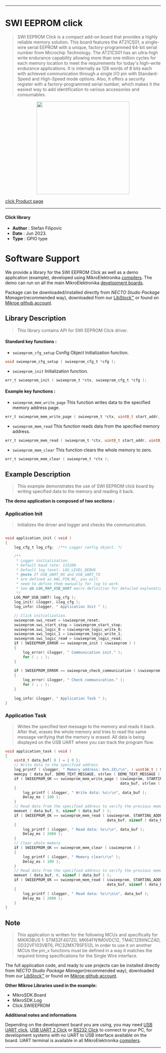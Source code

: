 
---
# SWI EEPROM click

> SWI EEPROM Click is a compact add-on board that provides a highly reliable memory solution. This board features the AT21CS01, a single-wire serial EEPROM with a unique, factory-programmed 64-bit serial number from Microchip Technology. The AT21CS01 has an ultra-high write endurance capability allowing more than one million cycles for each memory location to meet the requirements for today's high-write endurance applications. It is internally as 128 words of 8 bits each with achieved communication through a single I/O pin with Standard-Speed and High-Speed mode options. Also, it offers a security register with a factory-programmed serial number, which makes it the easiest way to add identification to various accessories and consumables.

<p align="center">
  <img src="https://download.mikroe.com/images/click_for_ide/swi_eeprom_click.png" height=300px>
</p>

[click Product page](https://www.mikroe.com/swi-eeprom-click)

---


#### Click library

- **Author**        : Stefan Filipovic
- **Date**          : Jun 2023.
- **Type**          : GPIO type


# Software Support

We provide a library for the SWI EEPROM Click
as well as a demo application (example), developed using MikroElektronika
[compilers](https://www.mikroe.com/necto-studio).
The demo can run on all the main MikroElektronika [development boards](https://www.mikroe.com/development-boards).

Package can be downloaded/installed directly from *NECTO Studio Package Manager*(recommended way), downloaded from our [LibStock&trade;](https://libstock.mikroe.com) or found on [Mikroe github account](https://github.com/MikroElektronika/mikrosdk_click_v2/tree/master/clicks).

## Library Description

> This library contains API for SWI EEPROM Click driver.

#### Standard key functions :

- `swieeprom_cfg_setup` Config Object Initialization function.
```c
void swieeprom_cfg_setup ( swieeprom_cfg_t *cfg );
```

- `swieeprom_init` Initialization function.
```c
err_t swieeprom_init ( swieeprom_t *ctx, swieeprom_cfg_t *cfg );
```

#### Example key functions :

- `swieeprom_mem_write_page` This function writes data to the specified memory address page.
```c
err_t swieeprom_mem_write_page ( swieeprom_t *ctx, uint8_t start_addr, uint8_t *data_in, uint8_t len );
```

- `swieeprom_mem_read` This function reads data from the specified memory address.
```c
err_t swieeprom_mem_read ( swieeprom_t *ctx, uint8_t start_addr, uint8_t *data_out, uint8_t len );
```

- `swieeprom_mem_clear` This function clears the whole memory to zero.
```c
err_t swieeprom_mem_clear ( swieeprom_t *ctx );
```

## Example Description

> This example demonstrates the use of SWI EEPROM click board by writing specified data to the memory and reading it back.

**The demo application is composed of two sections :**

### Application Init

> Initializes the driver and logger and checks the communication.

```c

void application_init ( void )
{
    log_cfg_t log_cfg;  /**< Logger config object. */

    /** 
     * Logger initialization.
     * Default baud rate: 115200
     * Default log level: LOG_LEVEL_DEBUG
     * @note If USB_UART_RX and USB_UART_TX 
     * are defined as HAL_PIN_NC, you will 
     * need to define them manually for log to work. 
     * See @b LOG_MAP_USB_UART macro definition for detailed explanation.
     */
    LOG_MAP_USB_UART( log_cfg );
    log_init( &logger, &log_cfg );
    log_info( &logger, " Application Init " );

    // Click initialization.
    swieeprom.swi_reset = &swieeprom_reset;
    swieeprom.swi_start_stop = &swieeprom_start_stop;
    swieeprom.swi_logic_0 = &swieeprom_logic_write_0;
    swieeprom.swi_logic_1 = &swieeprom_logic_write_1;
    swieeprom.swi_logic_read = &swieeprom_logic_read;
    if ( SWIEEPROM_ERROR == swieeprom_init ( &swieeprom ) ) 
    {
        log_error( &logger, " Communication init." );
        for ( ; ; );
    }
    
    if ( SWIEEPROM_ERROR == swieeprom_check_communication ( &swieeprom ) )
    {
        log_error( &logger, " Check communication." );
        for ( ; ; );
    }
    
    log_info( &logger, " Application Task " );
}

```

### Application Task

> Writes the specified text message to the memory and reads it back. After that, erases
the whole memory and tries to read the same message verifying that the memory is erased.
All data is being displayed on the USB UART where you can track the program flow.

```c
void application_task ( void )
{
    uint8_t data_buf[ 8 ] = { 0 };
    // Write data to the specified address
    log_printf ( &logger, " Memory address: 0x%.2X\r\n", ( uint16_t ) STARTING_ADDRESS );
    memcpy ( data_buf, DEMO_TEXT_MESSAGE, strlen ( DEMO_TEXT_MESSAGE ) );
    if ( SWIEEPROM_OK == swieeprom_mem_write_page ( &swieeprom, STARTING_ADDRESS, 
                                                    data_buf, strlen ( DEMO_TEXT_MESSAGE ) ) )
    {
        log_printf ( &logger, " Write data: %s\r\n", data_buf );
        Delay_ms ( 100 );
    }
    // Read data from the specified address to verify the previous memory write
    memset ( data_buf, 0, sizeof ( data_buf ) );
    if ( SWIEEPROM_OK == swieeprom_mem_read ( &swieeprom, STARTING_ADDRESS, 
                                              data_buf, sizeof ( data_buf ) ) )
    {
        log_printf ( &logger, " Read data: %s\r\n", data_buf );
        Delay_ms ( 2000 );
    }
    // Clear whole memory
    if ( SWIEEPROM_OK == swieeprom_mem_clear ( &swieeprom ) )
    {
        log_printf ( &logger, " Memory clear\r\n" );
        Delay_ms ( 100 );
    }
    // Read data from the specified address to verify the previous memory clear
    memset ( data_buf, 0, sizeof ( data_buf ) );
    if ( SWIEEPROM_OK == swieeprom_mem_read ( &swieeprom, STARTING_ADDRESS, 
                                              data_buf, sizeof ( data_buf ) ) )
    {
        log_printf ( &logger, " Read data: %s\r\n\n", data_buf );
        Delay_ms ( 2000 );
    }
}
```

## Note

> This application is written for the following MCUs and specifically for MIKROBUS 1:
STM32F407ZG, MK64FN1M0VDC12, TM4C129XNCZAD, GD32VF103VBT6, PIC32MX795F512L
In order to use it on another MCUs the pin_x functions must be defined in a way
it matches the required timing specifications for the Single Wire interface.

The full application code, and ready to use projects can be installed directly from *NECTO Studio Package Manager*(recommended way), downloaded from our [LibStock&trade;](https://libstock.mikroe.com) or found on [Mikroe github account](https://github.com/MikroElektronika/mikrosdk_click_v2/tree/master/clicks).

**Other Mikroe Libraries used in the example:**

- MikroSDK.Board
- MikroSDK.Log
- Click.SWIEEPROM

**Additional notes and informations**

Depending on the development board you are using, you may need
[USB UART click](https://www.mikroe.com/usb-uart-click),
[USB UART 2 Click](https://www.mikroe.com/usb-uart-2-click) or
[RS232 Click](https://www.mikroe.com/rs232-click) to connect to your PC, for
development systems with no UART to USB interface available on the board. UART
terminal is available in all MikroElektronika
[compilers](https://shop.mikroe.com/compilers).

---
